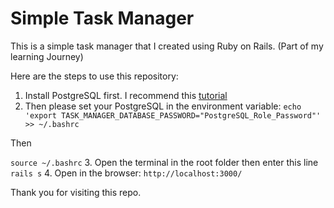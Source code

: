 # Simple Task Manager

This is a simple task manager that I created using Ruby on Rails. (Part of my learning Journey)

Here are the steps to use this repository: 

1. Install PostgreSQL first. I recommend this [tutorial](https://www.digitalocean.com/community/tutorials/how-to-use-postgresql-with-your-ruby-on-rails-application-on-ubuntu-18-04)
2. Then please set your PostgreSQL in the environment variable:
`echo 'export TASK_MANAGER_DATABASE_PASSWORD="PostgreSQL_Role_Password"' >> ~/.bashrc` 

Then 

`source ~/.bashrc` 
3. Open the terminal in the root folder then enter this line `rails s`
4. Open in the browser: `http://localhost:3000/`

Thank you for visiting this repo.